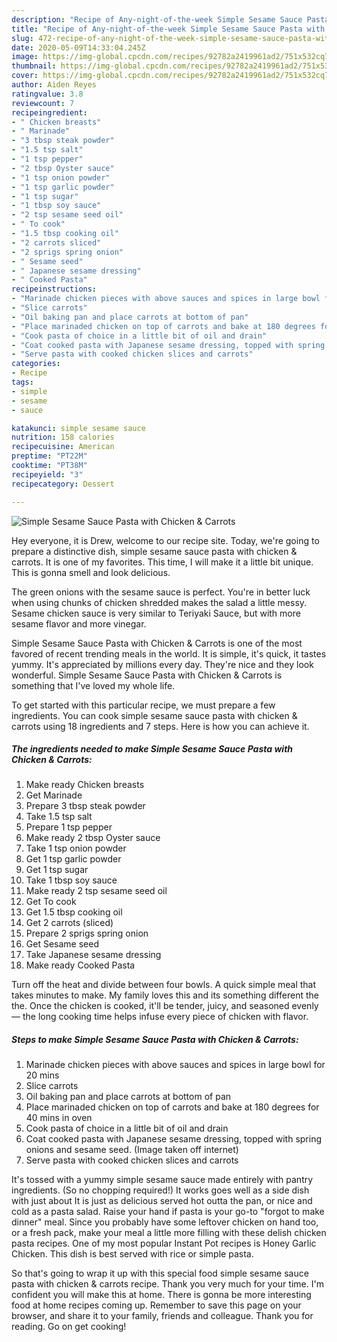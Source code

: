 ```yaml
---
description: "Recipe of Any-night-of-the-week Simple Sesame Sauce Pasta with Chicken &amp;amp; Carrots"
title: "Recipe of Any-night-of-the-week Simple Sesame Sauce Pasta with Chicken &amp;amp; Carrots"
slug: 472-recipe-of-any-night-of-the-week-simple-sesame-sauce-pasta-with-chicken-and-amp-carrots
date: 2020-05-09T14:33:04.245Z
image: https://img-global.cpcdn.com/recipes/92782a2419961ad2/751x532cq70/simple-sesame-sauce-pasta-with-chicken-carrots-recipe-main-photo.jpg
thumbnail: https://img-global.cpcdn.com/recipes/92782a2419961ad2/751x532cq70/simple-sesame-sauce-pasta-with-chicken-carrots-recipe-main-photo.jpg
cover: https://img-global.cpcdn.com/recipes/92782a2419961ad2/751x532cq70/simple-sesame-sauce-pasta-with-chicken-carrots-recipe-main-photo.jpg
author: Aiden Reyes
ratingvalue: 3.8
reviewcount: 7
recipeingredient:
- " Chicken breasts"
- " Marinade"
- "3 tbsp steak powder"
- "1.5 tsp salt"
- "1 tsp pepper"
- "2 tbsp Oyster sauce"
- "1 tsp onion powder"
- "1 tsp garlic powder"
- "1 tsp sugar"
- "1 tbsp soy sauce"
- "2 tsp sesame seed oil"
- " To cook"
- "1.5 tbsp cooking oil"
- "2 carrots sliced"
- "2 sprigs spring onion"
- " Sesame seed"
- " Japanese sesame dressing"
- " Cooked Pasta"
recipeinstructions:
- "Marinade chicken pieces with above sauces and spices in large bowl for 20 mins"
- "Slice carrots"
- "Oil baking pan and place carrots at bottom of pan"
- "Place marinaded chicken on top of carrots and bake at 180 degrees for 40 mins in oven"
- "Cook pasta of choice in a little bit of oil and drain"
- "Coat cooked pasta with Japanese sesame dressing, topped with spring onions and sesame seed. (Image taken off internet)"
- "Serve pasta with cooked chicken slices and carrots"
categories:
- Recipe
tags:
- simple
- sesame
- sauce

katakunci: simple sesame sauce 
nutrition: 158 calories
recipecuisine: American
preptime: "PT22M"
cooktime: "PT38M"
recipeyield: "3"
recipecategory: Dessert

---
```



![Simple Sesame Sauce Pasta with Chicken &amp; Carrots](https://img-global.cpcdn.com/recipes/92782a2419961ad2/751x532cq70/simple-sesame-sauce-pasta-with-chicken-carrots-recipe-main-photo.jpg)

Hey everyone, it is Drew, welcome to our recipe site. Today, we're going to prepare a distinctive dish, simple sesame sauce pasta with chicken &amp; carrots. It is one of my favorites. This time, I will make it a little bit unique. This is gonna smell and look delicious.

The green onions with the sesame sauce is perfect. You&#39;re in better luck when using chunks of chicken shredded makes the salad a little messy. Sesame chicken sauce is very similar to Teriyaki Sauce, but with more sesame flavor and more vinegar.

Simple Sesame Sauce Pasta with Chicken &amp; Carrots is one of the most favored of recent trending meals in the world. It is simple, it's quick, it tastes yummy. It's appreciated by millions every day. They're nice and they look wonderful. Simple Sesame Sauce Pasta with Chicken &amp; Carrots is something that I've loved my whole life.


To get started with this particular recipe, we must prepare a few ingredients. You can cook simple sesame sauce pasta with chicken &amp; carrots using 18 ingredients and 7 steps. Here is how you can achieve it.

<!--inarticleads1-->

##### The ingredients needed to make Simple Sesame Sauce Pasta with Chicken &amp; Carrots:

1. Make ready  Chicken breasts
1. Get  Marinade
1. Prepare 3 tbsp steak powder
1. Take 1.5 tsp salt
1. Prepare 1 tsp pepper
1. Make ready 2 tbsp Oyster sauce
1. Take 1 tsp onion powder
1. Get 1 tsp garlic powder
1. Get 1 tsp sugar
1. Take 1 tbsp soy sauce
1. Make ready 2 tsp sesame seed oil
1. Get  To cook
1. Get 1.5 tbsp cooking oil
1. Get 2 carrots (sliced)
1. Prepare 2 sprigs spring onion
1. Get  Sesame seed
1. Take  Japanese sesame dressing
1. Make ready  Cooked Pasta


Turn off the heat and divide between four bowls. A quick simple meal that takes minutes to make. My family loves this and its something different the the. Once the chicken is cooked, it&#39;ll be tender, juicy, and seasoned evenly — the long cooking time helps infuse every piece of chicken with flavor. 

<!--inarticleads2-->

##### Steps to make Simple Sesame Sauce Pasta with Chicken &amp; Carrots:

1. Marinade chicken pieces with above sauces and spices in large bowl for 20 mins
1. Slice carrots
1. Oil baking pan and place carrots at bottom of pan
1. Place marinaded chicken on top of carrots and bake at 180 degrees for 40 mins in oven
1. Cook pasta of choice in a little bit of oil and drain
1. Coat cooked pasta with Japanese sesame dressing, topped with spring onions and sesame seed. (Image taken off internet)
1. Serve pasta with cooked chicken slices and carrots


It&#39;s tossed with a yummy simple sesame sauce made entirely with pantry ingredients. (So no chopping required!) It works goes well as a side dish with just about It is just as delicious served hot outta the pan, or nice and cold as a pasta salad. Raise your hand if pasta is your go-to &#34;forgot to make dinner&#34; meal. Since you probably have some leftover chicken on hand too, or a fresh pack, make your meal a little more filling with these delish chicken pasta recipes. One of my most popular Instant Pot recipes is Honey Garlic Chicken. This dish is best served with rice or simple pasta. 

So that's going to wrap it up with this special food simple sesame sauce pasta with chicken &amp; carrots recipe. Thank you very much for your time. I'm confident you will make this at home. There is gonna be more interesting food at home recipes coming up. Remember to save this page on your browser, and share it to your family, friends and colleague. Thank you for reading. Go on get cooking!
